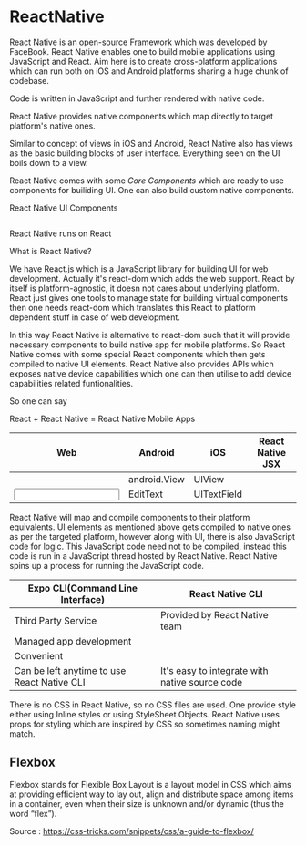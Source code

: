 #  ReactNative

React Native is an open-source Framework which was developed by FaceBook. React Native enables one to build mobile 
applications using JavaScript and React. Aim here is to create cross-platform applications which can run both on iOS and 
Android platforms sharing a huge chunk of codebase.

Code is written in JavaScript and further rendered with native code.

React Native provides native components which map directly to target platform's native ones.

Similar to concept of views in iOS and Android, React Native also has views as the basic building blocks of user interface.
Everything seen on the UI boils down to a view.

React Native comes with some *Core Components* which are ready to use components for builiding UI. One can also build custom
native components.

React Native UI Components

<View>
<Text>
<Image>
<ScrollView>
<TextInput>

React Native runs on React

What is React Native?

We have React.js which is a JavaScript library for building UI for web development. Actually it's react-dom which adds the
web support. React by itself is platform-agnostic, it doesn not cares about underlying platform. React just gives one tools
to manage state for building virtual components then one needs react-dom which translates this React to platform dependent
stuff in case of web development.

In this way React Native is alternative to react-dom such that it will provide necessary components to build native app for
mobile platforms. So React Native comes with some special React components which then gets compiled to native UI elements.
React Native also provides APIs which exposes native device capabilities which one can then utilise to add device capabilities
related funtionalities.

So one can say

React + React Native = React Native Mobile Apps

|Web|Android|iOS|React Native JSX|
|---|---|---|---|
|<div>|android.View|UIView|<View>|
|<input>|EditText|UITextField|<TextInput>|

React Native will map and compile components to their platform equivalents. UI elements as mentioned above gets compiled
to native ones as per the targeted platform, however along with UI, there is also JavaScript code for logic. This JavaScript
code need not to be compiled, instead this code is run in a JavaScript thread hosted by React Native. React Native spins
up a process for running the JavaScript code.

|Expo CLI(Command Line Interface)|React Native CLI|
|---|---|
|Third Party Service|Provided by React Native team|
|Managed app development||
|Convenient||
|Can be left anytime to use React Native CLI|It's easy to integrate with native source code|

There is no CSS in React Native, so no CSS files are used. One provide style either using Inline styles or using StyleSheet
Objects. React Native uses props for styling which are inspired by CSS so sometimes naming might match.

## Flexbox

Flexbox stands for Flexible Box Layout is a layout model in CSS which aims at providing efficient way to lay out, align 
and distribute space among items in a container, even when their size is unknown and/or dynamic (thus the word “flex”).

Source : https://css-tricks.com/snippets/css/a-guide-to-flexbox/
